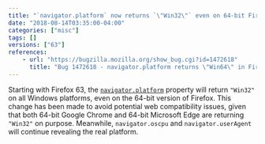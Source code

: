 ```yaml
---
title: "`navigator.platform` now returns `\"Win32\"` even on 64-bit Firefox"
date: "2018-08-14T03:35:00-04:00"
categories: ["misc"]
tags: []
versions: ["63"]
references:
    - url: "https://bugzilla.mozilla.org/show_bug.cgi?id=1472618"
      title: "Bug 1472618 - navigator.platform returns \"Win64\" in Firefox on Win64 OS but \"Win32\" in Chrome and Edge"
---
```

Starting with Firefox 63, the [`navigator.platform`](https://developer.mozilla.org/en-US/docs/Web/API/NavigatorID/platform) property will return `"Win32"` on all Windows platforms, even on the 64-bit version of Firefox. This change has been made to avoid potential web compatibility issues, given that both 64-bit Google Chrome and 64-bit Microsoft Edge are returning `"Win32"` on purpose. Meanwhile, `navigator.oscpu` and `navigator.userAgent` will continue revealing the real platform.

